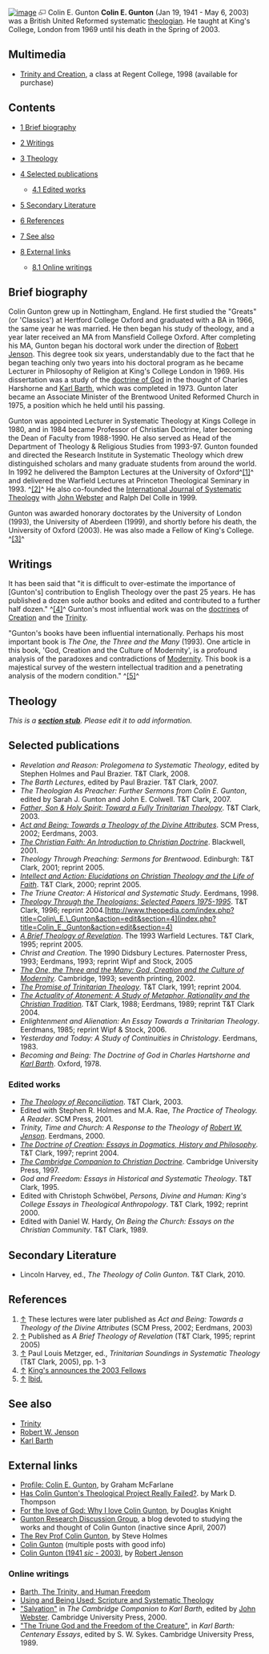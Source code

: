[![image](images/f/f3/Gunton.jpg)](http://www.theopedia.com/File:Gunton.jpg)
[![image](data:image/png;base64,iVBORw0KGgoAAAANSUhEUgAAAA8AAAALCAAAAACFLIiAAAAAAnRSTlMA/1uRIrUAAABPSURBVAjXY/j///+5vXDwjAHIr26ZAgXZe8H8a/+hoIcw/9nevdVL9+79DuPvzQYZFPUezu8BMZLXgkExnD8HAu6hqv//n+HZVjD4DuUDAKlChD3fj6aPAAAAAElFTkSuQmCC)](http://www.theopedia.com/File:Gunton.jpg "Enlarge")
Colin E. Gunton
**Colin E. Gunton** (Jan 19, 1941 - May 6, 2003) was a British
United Reformed systematic [theologian](Theologian "Theologian").
He taught at King's College, London from 1969 until his death in
the Spring of 2003.

## Multimedia

-   [Trinity and Creation](http://www.regentaudio.com/trinity_and_creation?category_id=0&search_string=gunton&search_category_id=0),
    a class at Regent College, 1998 (available for purchase)

## Contents

-   [1 Brief biography](#Brief_biography)
-   [2 Writings](#Writings)
-   [3 Theology](#Theology)
-   [4 Selected publications](#Selected_publications)
    -   [4.1 Edited works](#Edited_works)

-   [5 Secondary Literature](#Secondary_Literature)
-   [6 References](#References)
-   [7 See also](#See_also)
-   [8 External links](#External_links)
    -   [8.1 Online writings](#Online_writings)


## Brief biography

Colin Gunton grew up in Nottingham, England. He first studied the
"Greats" (or 'Classics') at Hertford College Oxford and graduated
with a BA in 1966, the same year he was married. He then began his
study of theology, and a year later received an MA from Mansfield
College Oxford. After completing his MA, Gunton began his doctoral
work under the direction of
[Robert Jenson](Robert_Jenson "Robert Jenson"). This degree took
six years, understandably due to the fact that he began teaching
only two years into his doctoral program as he became Lecturer in
Philosophy of Religion at King's College London in 1969. His
dissertation was a study of the [doctrine of God](God "God") in the
thought of Charles Harshorne and
[Karl Barth](Karl_Barth "Karl Barth"), which was completed in 1973.
Gunton later became an Associate Minister of the Brentwood United
Reformed Church in 1975, a position which he held until his
passing.

Gunton was appointed Lecturer in Systematic Theology at Kings
College in 1980, and in 1984 became Professor of Christian
Doctrine, later becoming the Dean of Faculty from 1988-1990. He
also served as Head of the Department of Theology & Religious
Studies from 1993-97. Gunton founded and directed the Research
Institute in Systematic Theology which drew distinguished scholars
and many graduate students from around the world. In 1992 he
delivered the Bampton Lectures at the University of
Oxford^[[1]](#note-0)^ and delivered the Warfield Lectures at
Princeton Theological Seminary in 1993. ^[[2]](#note-1)^ He also
co-founded the
[International Journal of Systematic Theology](http://www.blackwellpublishing.com/journal.asp?ref=1463-1652)
with [John Webster](John_Webster "John Webster") and Ralph Del
Colle in 1999.

Gunton was awarded honorary doctorates by the University of London
(1993), the University of Aberdeen (1999), and shortly before his
death, the University of Oxford (2003). He was also made a Fellow
of King's College. ^[[3]](#note-2)^

## Writings

It has been said that "it is difficult to over-estimate the
importance of [Gunton's] contribution to English Theology over the
past 25 years. He has published a dozen sole author books and
edited and contributed to a further half dozen." ^[[4]](#note-3)^
Gunton's most influential work was on the
[doctrines](Doctrine "Doctrine") of [Creation](Creation "Creation")
and the [Trinity](Trinity "Trinity").

"Gunton's books have been influential internationally. Perhaps his
most important book is *The One, the Three and the Many* (1993).
One article in this book, 'God, Creation and the Culture of
Modernity', is a profound analysis of the paradoxes and
contradictions of [Modernity](Modernism "Modernism"). This book is
a majestical survey of the western intellectual tradition and a
penetrating analysis of the modern condition." ^[[5]](#note-4)^

## Theology

*This is a **[section stub](http://www.theopedia.com/Category:Theopedia_sectionstubs "Category:Theopedia sectionstubs")**. Please edit it to add information.*
## Selected publications

-   *Revelation and Reason: Prolegomena to Systematic Theology*,
    edited by Stephen Holmes and Paul Brazier. T&T Clark, 2008.
-   *The Barth Lectures*, edited by Paul Brazier. T&T Clark, 2007.
-   *The Theologian As Preacher: Further Sermons from Colin E. Gunton*,
    edited by Sarah J. Gunton and John E. Colwell. T&T Clark, 2007.
-   *[Father, Son & Holy Spirit: Toward a Fully Trinitarian Theology](http://www.google.com/books?id=Pm1N7NoBnHkC&printsec=frontcover#PPR7,M1)*.
    T&T Clark, 2003.
-   *[Act and Being: Towards a Theology of the Divine Attributes](http://www.google.com/books?id=75GR3MGyJ3QC&printsec=frontcover)*.
    SCM Press, 2002; Eerdmans, 2003.
-   *[The Christian Faith: An Introduction to Christian Doctrine](http://www.google.com/books?id=yqr1eO7g6zEC&printsec=frontcover)*.
    Blackwell, 2001.
-   *Theology Through Preaching: Sermons for Brentwood*. Edinburgh:
    T&T Clark, 2001; reprint 2005.
-   *[Intellect and Action: Elucidations on Christian Theology and the Life of Faith](http://www.google.com/books?id=joGpsX8OnE4C&printsec=frontcover)*.
    T&T Clark, 2000; reprint 2005.
-   *The Triune Creator: A Historical and Systematic Study*.
    Eerdmans, 1998.
-   *[Theology Through the Theologians: Selected Papers 1975-1995](http://www.google.com/books?id=eLCp--LUdDEC&printsec=frontcover#PPP1,M1)*.
    T&T Clark, 1996; reprint
    2004.[http://www.theopedia.com/index.php?title=Colin\_E.\_Gunton&action=edit&section=4](index.php?title=Colin_E._Gunton&action=edit&section=4)
-   *[A Brief Theology of Revelation](http://www.google.com/books?id=xW2mnnPrg-YC&printsec=frontcover)*.
    The 1993 Warfield Lectures. T&T Clark, 1995; reprint 2005.
-   *Christ and Creation*. The 1990 Didsbury Lectures. Paternoster
    Press, 1993; Eerdmans, 1993; reprint Wipf and Stock, 2005
-   *[The One, the Three and the Many: God, Creation and the Culture of Modernity](http://www.google.com/books?id=t0Khr9wkgmoC&printsec=frontcover)*.
    Cambridge, 1993; seventh printing, 2002.
-   *[The Promise of Trinitarian Theology](http://www.google.com/books?id=8NuMl9UhKHkC&printsec=frontcover)*.
    T&T Clark, 1991; reprint 2004.
-   *[The Actuality of Atonement: A Study of Metaphor, Rationality and the Christian Tradition](http://www.google.com/books?id=1PJtY1WUN7kC&printsec=frontcover)*.
    T&T Clark, 1988; Eerdmans, 1989; reprint T&T Clark 2004.
-   *Enlightenment and Alienation: An Essay Towards a Trinitarian Theology*.
    Eerdmans, 1985; reprint Wipf & Stock, 2006.
-   *Yesterday and Today: A Study of Continuities in Christology*.
    Eerdmans, 1983.
-   *Becoming and Being: The Doctrine of God in Charles Hartshorne and [Karl Barth](Karl_Barth "Karl Barth")*.
    Oxford, 1978.

### Edited works

-   *[The Theology of Reconciliation](http://www.google.com/books?id=fJxj9QpjTrAC&printsec=frontcover)*.
    T&T Clark, 2003.
-   Edited with Stephen R. Holmes and M.A. Rae,
    *The Practice of Theology. A Reader*. SCM Press, 2001.
-   *Trinity, Time and Church: A Response to the Theology of [Robert W. Jenson](Robert_W._Jenson "Robert W. Jenson")*.
    Eerdmans, 2000.
-   *[The Doctrine of Creation: Essays in Dogmatics, History and Philosophy](http://www.google.com/books?id=_mZcmPY6do8C&printsec=frontcover)*.
    T&T Clark, 1997; reprint 2004.
-   *[The Cambridge Companion to Christian Doctrine](http://www.google.com/books?id=hvCmnn4Tq20C&printsec=frontcover)*.
    Cambridge University Press, 1997.
-   *God and Freedom: Essays in Historical and Systematic Theology*.
    T&T Clark, 1995.
-   Edited with Christoph Schwöbel,
    *Persons, Divine and Human: King's College Essays in Theological Anthropology*.
    T&T Clark, 1992; reprint 2000.
-   Edited with Daniel W. Hardy,
    *On Being the Church: Essays on the Christian Community*. T&T
    Clark, 1989.

## Secondary Literature

-   Lincoln Harvey, ed., *The Theology of Colin Gunton*. T&T Clark,
    2010.

## References

1.  [↑](#ref-0) These lectures were later published as
    *Act and Being: Towards a Theology of the Divine Attributes* (SCM
    Press, 2002; Eerdmans, 2003)
2.  [↑](#ref-1) Published as *A Brief Theology of Revelation* (T&T
    Clark, 1995; reprint 2005)
3.  [↑](#ref-2) Paul Louis Metzger, ed.,
    *Trinitarian Soundings in Systematic Theology* (T&T Clark, 2005),
    pp. 1-3
4.  [↑](#ref-3)
    [King's announces the 2003 Fellows](http://www.kcl.ac.uk/news/wmprint.php?news_id=225&year=2003)
5.  [↑](#ref-4)
    [Ibid.](http://www.kcl.ac.uk/news/wmprint.php?news_id=225&year=2003)

## See also

-   [Trinity](Trinity "Trinity")
-   [Robert W. Jenson](Robert_W._Jenson "Robert W. Jenson")
-   [Karl Barth](Karl_Barth "Karl Barth")

## External links

-   [Profile: Colin E. Gunton](http://catalystresources.org/issues/272mcfarlane.html),
    by Graham McFarlane
-   [Has Colin Gunton's Theological Project Really Failed?](http://markdthompson.blogspot.com/2009/12/has-colin-guntons-theological-project.html).
    by Mark D. Thompson
-   [For the love of God: Why I love Colin Gunton](http://faith-theology.blogspot.com/2006/06/for-love-of-god-21-why-i-love-colin.html),
    by Douglas Knight
-   [Gunton Research Discussion Group](http://guntonresearch.blogspot.com/),
    a blog devoted to studying the works and thought of Colin Gunton
    (inactive since April, 2007)
-   [The Rev Prof Colin Gunton](http://www.guardian.co.uk/religion/Story/0,2763,969072,00.html),
    by Steve Holmes
-   [Colin Gunton](http://andygoodliff.typepad.com/my_weblog/colin_gunton/index.html)
    (multiple posts with good info)
-   [Colin Gunton (1941 *sic* - 2003)](http://www.findarticles.com/p/articles/mi_qa3664/is_200404/ai_n9374334),
    by [Robert Jenson](Robert_Jenson "Robert Jenson")

### Online writings

-   [Barth, The Trinity, and Human Freedom](http://theologytoday.ptsem.edu/oct1986/v43-3-article1.htm)
-   [Using and Being Used: Scripture and Systematic Theology](http://theologytoday.ptsem.edu/oct1990/v47-3-article2.htm)
-   ["Salvation"](http://books.google.com/books?id=u-hzSdyXJnQC&printsec=frontcover#PPA143,M1)
    in *The Cambridge Companion to Karl Barth*, edited by
    [John Webster](John_Webster "John Webster"). Cambridge University
    Press, 2000.
-   ["The Triune God and the Freedom of the Creature"](http://www.google.com/books?id=uCk9AAAAIAAJ&printsec=frontcover#PPA46,M1),
    in *Karl Barth: Centenary Essays*, edited by S. W. Sykes. Cambridge
    University Press, 1989.



